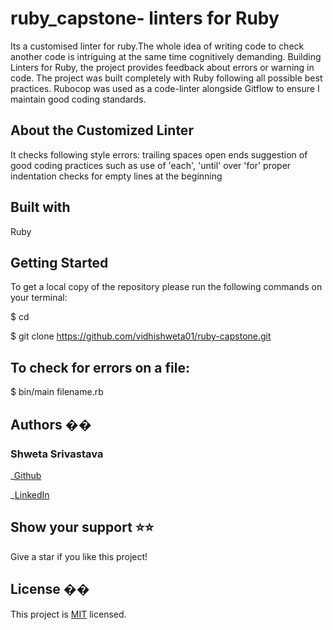 # ruby_capstone- linters for Ruby

Its a customised linter for ruby.The whole idea of writing code to check another code is intriguing at the same time cognitively demanding. Building Linters for Ruby, the project provides feedback about errors or warning in code. The project was built completely with Ruby following all possible best practices. Rubocop was used as a code-linter alongside Gitflow to ensure I maintain good coding standards.

## About the Customized Linter

It checks following style errors:
trailing spaces
open ends
suggestion of good coding practices such as use of 'each', 'until' over 'for'
proper indentation
checks for empty lines at the beginning

## Built with

Ruby

## Getting Started

To get a local copy of the repository please run the following commands on your terminal:

$ cd <folder>
  
  $ git clone https://github.com/vidhishweta01/ruby-capstone.git
  
 ## To check for errors on a file:
 
 $ bin/main filename.rb

## Authors ��

### Shweta Srivastava

_[Github](https://github.com/vidhishweta01)

_[LinkedIn](http://linkedin.com/in/shweta-s-15a57070)

## Show your support ⭐️⭐️

Give a star if you like this project!

## License ��

This project is [MIT](https://www.mit.edu/~amini/LICENSE.md) licensed.

